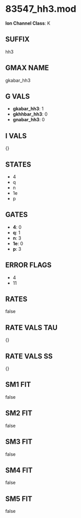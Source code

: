 # 83547_hh3.mod

**Ion Channel Class**: K

## SUFFIX

hh3

## GMAX NAME

gkabar_hh3

## G VALS

- **gkabar_hh3**: 1
- **gkhhbar_hh3**: 0
- **gnabar_hh3**: 0

## I VALS

{}

## STATES

- 4
- q
- n
- 1e
- p

## GATES

- **4**: 0
- **q**: 1
- **n**: 3
- **1e**: 0
- **p**: 3

## ERROR FLAGS

- 4
- 11

## RATES

false

## RATE VALS TAU

{}

## RATE VALS SS

{}

## SM1 FIT

false

## SM2 FIT

false

## SM3 FIT

false

## SM4 FIT

false

## SM5 FIT

false

